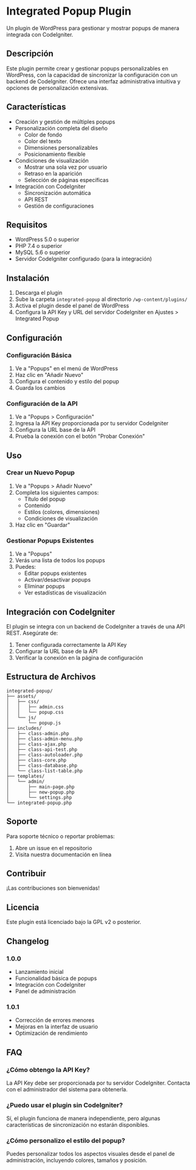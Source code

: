 # Integrated Popup Plugin

Un plugin de WordPress para gestionar y mostrar popups de manera integrada con CodeIgniter.

## Descripción

Este plugin permite crear y gestionar popups personalizables en WordPress, con la capacidad de sincronizar la configuración con un backend de CodeIgniter. Ofrece una interfaz administrativa intuitiva y opciones de personalización extensivas.

## Características

- Creación y gestión de múltiples popups
- Personalización completa del diseño
  - Color de fondo
  - Color del texto
  - Dimensiones personalizables
  - Posicionamiento flexible
- Condiciones de visualización
  - Mostrar una sola vez por usuario
  - Retraso en la aparición
  - Selección de páginas específicas
- Integración con CodeIgniter
  - Sincronización automática
  - API REST
  - Gestión de configuraciones

## Requisitos

- WordPress 5.0 o superior
- PHP 7.4 o superior
- MySQL 5.6 o superior
- Servidor CodeIgniter configurado (para la integración)

## Instalación

1. Descarga el plugin
2. Sube la carpeta `integrated-popup` al directorio `/wp-content/plugins/`
3. Activa el plugin desde el panel de WordPress
4. Configura la API Key y URL del servidor CodeIgniter en Ajustes > Integrated Popup

## Configuración

### Configuración Básica

1. Ve a "Popups" en el menú de WordPress
2. Haz clic en "Añadir Nuevo"
3. Configura el contenido y estilo del popup
4. Guarda los cambios

### Configuración de la API

1. Ve a "Popups > Configuración"
2. Ingresa la API Key proporcionada por tu servidor CodeIgniter
3. Configura la URL base de la API
4. Prueba la conexión con el botón "Probar Conexión"

## Uso

### Crear un Nuevo Popup

1. Ve a "Popups > Añadir Nuevo"
2. Completa los siguientes campos:
   - Título del popup
   - Contenido
   - Estilos (colores, dimensiones)
   - Condiciones de visualización
3. Haz clic en "Guardar"

### Gestionar Popups Existentes

1. Ve a "Popups"
2. Verás una lista de todos los popups
3. Puedes:
   - Editar popups existentes
   - Activar/desactivar popups
   - Eliminar popups
   - Ver estadísticas de visualización

## Integración con CodeIgniter

El plugin se integra con un backend de CodeIgniter a través de una API REST. Asegúrate de:

1. Tener configurada correctamente la API Key
2. Configurar la URL base de la API
3. Verificar la conexión en la página de configuración

## Estructura de Archivos

```
integrated-popup/
├── assets/
│   ├── css/
│   │   ├── admin.css
│   │   └── popup.css
│   └── js/
│       └── popup.js
├── includes/
│   ├── class-admin.php
│   ├── class-admin-menu.php
│   ├── class-ajax.php
│   ├── class-api-test.php
│   ├── class-autoloader.php
│   ├── class-core.php
│   ├── class-database.php
│   └── class-list-table.php
├── templates/
│   └── admin/
│       ├── main-page.php
│       ├── new-popup.php
│       └── settings.php
└── integrated-popup.php
```

## Soporte

Para soporte técnico o reportar problemas:

1. Abre un issue en el repositorio
2. Visita nuestra documentación en línea

## Contribuir

¡Las contribuciones son bienvenidas!

## Licencia

Este plugin está licenciado bajo la GPL v2 o posterior.

## Changelog

### 1.0.0
- Lanzamiento inicial
- Funcionalidad básica de popups
- Integración con CodeIgniter
- Panel de administración

### 1.0.1
- Corrección de errores menores
- Mejoras en la interfaz de usuario
- Optimización de rendimiento


## FAQ

### ¿Cómo obtengo la API Key?

La API Key debe ser proporcionada por tu servidor CodeIgniter. Contacta con el administrador del sistema para obtenerla.

### ¿Puedo usar el plugin sin CodeIgniter?

Sí, el plugin funciona de manera independiente, pero algunas características de sincronización no estarán disponibles.

### ¿Cómo personalizo el estilo del popup?

Puedes personalizar todos los aspectos visuales desde el panel de administración, incluyendo colores, tamaños y posición.